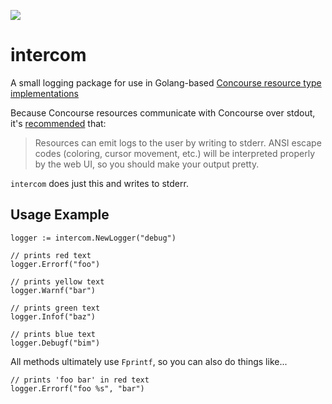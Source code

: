 ![](https://github.com/mdb/intercom/workflows/CI/badge.svg)

# intercom

A small logging package for use in Golang-based [Concourse resource type implementations](https://concourse-ci.org/implementing-resource-types.html)

Because Concourse resources communicate with Concourse over stdout, it's [recommended](https://concourse-ci.org/implementing-resource-types.html) that:

> Resources can emit logs to the user by writing to stderr. ANSI escape codes (coloring, cursor movement, etc.) will be interpreted properly by the web UI, so you should make your output pretty.

`intercom` does just this and writes to stderr.

## Usage Example

```golang
logger := intercom.NewLogger("debug")

// prints red text
logger.Errorf("foo")

// prints yellow text
logger.Warnf("bar")

// prints green text
logger.Infof("baz")

// prints blue text
logger.Debugf("bim")
```

All methods ultimately use `Fprintf`, so you can also do things like...

```golang
// prints 'foo bar' in red text
logger.Errorf("foo %s", "bar")
```
